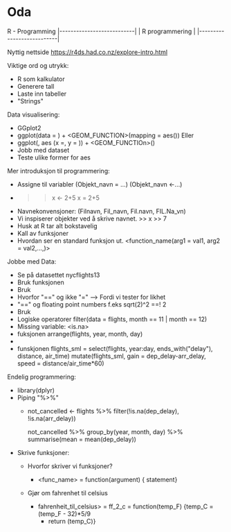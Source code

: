 # Oda
R - Programming
|---------------------------|
|      R programmering      |
|---------------------------|



Nyttig nettside https://r4ds.had.co.nz/explore-intro.html

Viktige ord og utrykk:
  - R som kalkulator
  - Generere tall
  - Laste inn tabeller
  - "Strings"



Data visualisering:
  - GGplot2
  - ggplot(data = <DATA>) +
      <GEOM_FUNCTION>(mapping = aes(<MAPPINGS>))
    Eller
  - ggplot(<DATA>, aes (x =, y = )) +
      <GEOM_FUNCTIOn>()
  - Jobb med dataset <MPG>
  - Teste ulike former for aes



Mer introduksjon til programmering:
  - Assigne til variabler (Objekt_navn = ...)
                          (Objekt_navn <-...)
  - >> x <- 2+5
    >> x = 2+5
  - Navnekonvensjoner: (Filnavn, Fil_navn, Fil.navn, FIL.Na_vn)
  - Vi inspiserer objekter ved å skrive navnet. >> x
                                                >> 7
  - Husk at R tar alt bokstavelig
  - Kall av funksjoner
  - Hvordan ser en standard funksjon ut.
      <function_name(arg1 = val1, arg2 = val2,...,)>




Jobbe med Data:
  - Se på datasettet nycflights13
  - Bruk <view> funksjonen
  - Bruk <filter>
  - Hvorfor "==" og ikke "=" --> Fordi vi tester for likhet
  - "==" og floating point numbers f.eks sqrt(2)^2 ==! 2
  - Bruk <near>
  - Logiske operatorer
      filter(data = flights, month == 11 | month == 12)
  - Missing variable: <is.na>
  - <arrange> fuksjonen arrange(flights, year, month, day)
  - <desc>
  - <mutate> funskjonen
      flights_sml = select(flights, year:day, ends_with("delay"), distance, air_time)
      mutate(flights_sml, gain = dep_delay-arr_delay, speed = distance/air_time*60)


Endelig programmering:
 - library(dplyr)
 - Piping "%>%"
    -   not_cancelled <- flights %>%
        filter(!is.na(dep_delay), !is.na(arr_delay))

        not_cancelled %>%
        group_by(year, month, day) %>%
        summarise(mean = mean(dep_delay))
 - Skrive funksjoner:
    - Hvorfor skriver vi funksjoner?
        - <func_name> = function(argument) {
          statement}

    - Gjør om fahrenhet til celsius
        - fahrenheit_til_celsius> = ff_2_c = function(temp_F) {temp_C = (temp_F - 32)*5/9
          + return (temp_C)}

